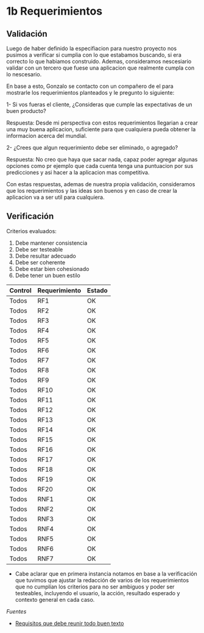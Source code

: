 # 1b Requerimientos

## Validación

Luego de haber definido la especifiacion para nuestro proyecto nos pusimos a verificar si cumplia con lo que estabamos buscando, si era correcto lo que habiamos construido. Ademas, consideramos nescesiario validar con un tercero que fuese una aplicacion que realmente cumpla con lo nescesario.

En base a esto, Gonzalo se contacto con un compañero de el para mostrarle los requerimientos planteados y le pregunto lo siguiente:

1- Si vos fueras el cliente, ¿Consideras que cumple las expectativas de un buen producto?

Respuesta: Desde mi perspectiva con estos requerimientos llegarian a crear una muy buena aplicacion, suficiente para que cualquiera pueda obtener la informacion acerca del mundial.

2- ¿Crees que algun requerimiento debe ser eliminado, o agregado?

Respuesta: No creo que haya que sacar nada, capaz poder agregar algunas opciones como pr ejemplo que cada cuenta tenga una puntuacion por sus predicciones y asi hacer a la aplicacion mas competitiva.

Con estas respuestas, ademas de nuestra propia validación, consideramos que los requerimientos y las ideas son buenos y en caso de crear la aplicacion va a ser util para cualquiera.

## Verificación

Criterios evaluados:
1. Debe mantener consistencia      
2. Debe ser testeable              
3. Debe resultar adecuado          
4. Debe ser coherente              
5. Debe estar bien cohesionado     
6. Debe tener un buen estilo       

Control | Requerimiento | Estado
  ---   |      ---      |  --- 
Todos   | RF1           | OK
Todos   | RF2           | OK
Todos   | RF3           | OK
Todos   | RF4           | OK
Todos   | RF5           | OK
Todos   | RF6           | OK
Todos   | RF7           | OK
Todos   | RF8           | OK
Todos   | RF9           | OK
Todos   | RF10          | OK
Todos   | RF11          | OK
Todos   | RF12          | OK
Todos   | RF13          | OK
Todos   | RF14          | OK
Todos   | RF15          | OK
Todos   | RF16          | OK
Todos   | RF17          | OK
Todos   | RF18          | OK
Todos   | RF19          | OK
Todos   | RF20          | OK
Todos   | RNF1           | OK
Todos   | RNF2           | OK
Todos   | RNF3           | OK
Todos   | RNF4           | OK
Todos   | RNF5           | OK
Todos   | RNF6           | OK
Todos   | RNF7           | OK

* Cabe aclarar que en primera instancia notamos en base a la verificación que tuvimos que ajustar la redacción de varios de los requerimientos que no cumplían los criterios para no ser ambiguos y poder ser testeables, incluyendo el usuario, la acción, resultado esperado y contexto general en cada caso.

_Fuentes_
- [Requisitos que debe reunir todo buen texto](https://www.meer.com/es/65384-requisitos-que-debe-reunir-todo-buen-texto)